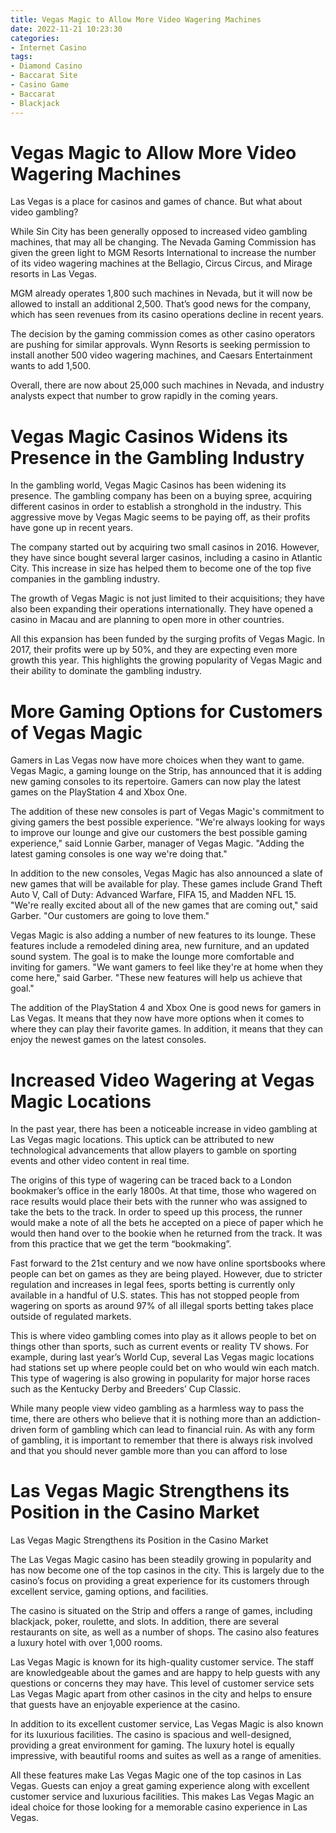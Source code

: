 ```yaml
---
title: Vegas Magic to Allow More Video Wagering Machines
date: 2022-11-21 10:23:30
categories:
- Internet Casino
tags:
- Diamond Casino
- Baccarat Site
- Casino Game
- Baccarat
- Blackjack
---
```



#  Vegas Magic to Allow More Video Wagering Machines

Las Vegas is a place for casinos and games of chance. But what about video gambling?

While Sin City has been generally opposed to increased video gambling machines, that may all be changing. The Nevada Gaming Commission has given the green light to MGM Resorts International to increase the number of its video wagering machines at the Bellagio, Circus Circus, and Mirage resorts in Las Vegas.

MGM already operates 1,800 such machines in Nevada, but it will now be allowed to install an additional 2,500. That’s good news for the company, which has seen revenues from its casino operations decline in recent years.

The decision by the gaming commission comes as other casino operators are pushing for similar approvals. Wynn Resorts is seeking permission to install another 500 video wagering machines, and Caesars Entertainment wants to add 1,500.

Overall, there are now about 25,000 such machines in Nevada, and industry analysts expect that number to grow rapidly in the coming years.

#  Vegas Magic Casinos Widens its Presence in the Gambling Industry 

In the gambling world, Vegas Magic Casinos has been widening its presence. The gambling company has been on a buying spree, acquiring different casinos in order to establish a stronghold in the industry. This aggressive move by Vegas Magic seems to be paying off, as their profits have gone up in recent years.

The company started out by acquiring two small casinos in 2016. However, they have since bought several larger casinos, including a casino in Atlantic City. This increase in size has helped them to become one of the top five companies in the gambling industry.

The growth of Vegas Magic is not just limited to their acquisitions; they have also been expanding their operations internationally. They have opened a casino in Macau and are planning to open more in other countries.

All this expansion has been funded by the surging profits of Vegas Magic. In 2017, their profits were up by 50%, and they are expecting even more growth this year. This highlights the growing popularity of Vegas Magic and their ability to dominate the gambling industry.

#  More Gaming Options for Customers of Vegas Magic 

Gamers in Las Vegas now have more choices when they want to game. Vegas Magic, a gaming lounge on the Strip, has announced that it is adding new gaming consoles to its repertoire. Gamers can now play the latest games on the PlayStation 4 and Xbox One.

The addition of these new consoles is part of Vegas Magic's commitment to giving gamers the best possible experience. "We're always looking for ways to improve our lounge and give our customers the best possible gaming experience," said Lonnie Garber, manager of Vegas Magic. "Adding the latest gaming consoles is one way we're doing that."

In addition to the new consoles, Vegas Magic has also announced a slate of new games that will be available for play. These games include Grand Theft Auto V, Call of Duty: Advanced Warfare, FIFA 15, and Madden NFL 15. "We're really excited about all of the new games that are coming out," said Garber. "Our customers are going to love them."

Vegas Magic is also adding a number of new features to its lounge. These features include a remodeled dining area, new furniture, and an updated sound system. The goal is to make the lounge more comfortable and inviting for gamers. "We want gamers to feel like they're at home when they come here," said Garber. "These new features will help us achieve that goal."

The addition of the PlayStation 4 and Xbox One is good news for gamers in Las Vegas. It means that they now have more options when it comes to where they can play their favorite games. In addition, it means that they can enjoy the newest games on the latest consoles.

#  Increased Video Wagering at Vegas Magic Locations 

In the past year, there has been a noticeable increase in video gambling at Las Vegas magic locations. This uptick can be attributed to new technological advancements that allow players to gamble on sporting events and other video content in real time.

The origins of this type of wagering can be traced back to a London bookmaker’s office in the early 1800s. At that time, those who wagered on race results would place their bets with the runner who was assigned to take the bets to the track. In order to speed up this process, the runner would make a note of all the bets he accepted on a piece of paper which he would then hand over to the bookie when he returned from the track. It was from this practice that we get the term “bookmaking”.

Fast forward to the 21st century and we now have online sportsbooks where people can bet on games as they are being played. However, due to stricter regulation and increases in legal fees, sports betting is currently only available in a handful of U.S. states. This has not stopped people from wagering on sports as around 97% of all illegal sports betting takes place outside of regulated markets.

This is where video gambling comes into play as it allows people to bet on things other than sports, such as current events or reality TV shows. For example, during last year’s World Cup, several Las Vegas magic locations had stations set up where people could bet on who would win each match. This type of wagering is also growing in popularity for major horse races such as the Kentucky Derby and Breeders’ Cup Classic.

While many people view video gambling as a harmless way to pass the time, there are others who believe that it is nothing more than an addiction-driven form of gambling which can lead to financial ruin. As with any form of gambling, it is important to remember that there is always risk involved and that you should never gamble more than you can afford to lose

#  Las Vegas Magic Strengthens its Position in the Casino Market

Las Vegas Magic Strengthens its Position in the Casino Market

The Las Vegas Magic casino has been steadily growing in popularity and has now become one of the top casinos in the city. This is largely due to the casino’s focus on providing a great experience for its customers through excellent service, gaming options, and facilities.

The casino is situated on the Strip and offers a range of games, including blackjack, poker, roulette, and slots. In addition, there are several restaurants on site, as well as a number of shops. The casino also features a luxury hotel with over 1,000 rooms.

Las Vegas Magic is known for its high-quality customer service. The staff are knowledgeable about the games and are happy to help guests with any questions or concerns they may have. This level of customer service sets Las Vegas Magic apart from other casinos in the city and helps to ensure that guests have an enjoyable experience at the casino.

In addition to its excellent customer service, Las Vegas Magic is also known for its luxurious facilities. The casino is spacious and well-designed, providing a great environment for gaming. The luxury hotel is equally impressive, with beautiful rooms and suites as well as a range of amenities.

All these features make Las Vegas Magic one of the top casinos in Las Vegas. Guests can enjoy a great gaming experience along with excellent customer service and luxurious facilities. This makes Las Vegas Magic an ideal choice for those looking for a memorable casino experience in Las Vegas.